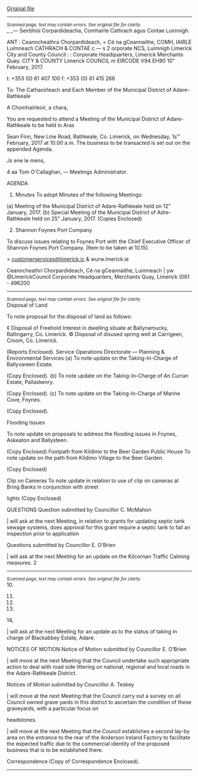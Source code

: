 [Original file](https://beta.limerick.ie/sites/default/files/media/documents/2017-04/00_agenda_15th_february2c_2016.pdf)

---
*<small>Scanned page, text may contain errors. See original file for clarity</small>*  
_ _— Seirbhisi Corpardideacha,
Comhairle Cathrach agus Contae Luimnigh.

ANT : Ceanncheathra Chorpardideach,
= Cé na gCeannaithe,
COMH, IAIRLE Luimneach
CATHRACH & CONTAE c —
s 2 orporate NCS,
Luimnigh Limerick City and County Council
: : Corporate Headquarters,
Limerick Merchants Quay.
CITY & COUNTY Limerick
COUNCIL
m EIRCODE V94 EH90
10” February, 2017.

t: +353 (0) 61 407 100
f: +353 (0) 61 415 266

To: The Cathaoirleach and Each Member of the Municipal District of Adare-Rathkeale

A Chomhairleoir, a chara,

You are requested to attend a Meeting of the Municipal District of Adare-Rathkeale to be held in Aras

Sean Finn, New Line Road, Rathkeale, Co. Limerick, on Wednesday, 1s™ February, 2017 at 10.00 a.m.
The business to be transacted is set out on the appended Agenda.

Js ene le mens,

4 aa
Tom O'Callaghan, —
Meetings Administrator.

AGENDA

1. Minutes
To adopt Minutes of the following Meetings:

(a) Meeting of the Municipal District of Adare-Rathkeale held on 12" January, 2017.
(b) Special Meeting of the Municipal District of Adre-Rathkeale held on 25" January, 2017.
(Copies Enclosed)

2. Shannon Foynes Port Company

To discuss issues relating to Foynes Port with the Chief Executive Officer of Shannon Foynes Port
Company. (Item to be taken at 10.15).

= customerservices@limerick.ic
& wurw.imerick.ie

Ceanncheathri Chorpardideach, Cé na gCeannaithe, Luimneach | yw @LimerickCouncil
Corporate Headquarters, Merchants Quay, Limerick (061 - 496200


---
*<small>Scanned page, text may contain errors. See original file for clarity</small>*  
Disposal of Land

To note proposal for the disposal of land as follows:

¢ Disposal of Freehold Interest in dwelling situate at Ballynamucky, Ballingarry, Co. Limerick.
© Disposal of disused spring well at Carrigeen, Croom, Co. Limerick.

(Reports Enclosed).
Service Operations Directorate — Planning & Environmental Services
{a) To note update on the Taking-In-Charge of Ballyvareen Estate.

(Copy Enclosed).
(b) To note update on the Taking-In-Charge of An Curran Estate, Pallaskenry.

(Copy Enclosed).
(c) To note update on the Taking-In-Charge of Marine Cove, Foynes.

(Copy Enclosed).

Flooding Issues

To note update on proposals to address the flooding issues in Foynes, Askeaton and Ballysteen.

(Copy Enclosed)
Footpath from Kildimo to the Beer Garden Public House
To note update on the path from Kildimo Village to the Beer Garden.

(Copy Enclosed)

Clip on Cameras
To note update in relation to use of clip on cameras at Bring Banks in conjunction with street

lights
(Copy Enclosed)

QUESTIONS
Question submitted by Councillor C. McMahon

| will ask at the next Meeting, in relation to grants for updating septic tank sewage systems, does
approval for this grant require a septic tank to fail an inspection prior to application

Questions submitted by Councillor E. O’Brien

| will ask at the next Meeting for an update on the Kilcornan Traffic Calming measures.
2


---
*<small>Scanned page, text may contain errors. See original file for clarity</small>*  
10.

11.

12.

13.

14,

| will ask at the next Meeting for an update as to the status of taking in charge of Blackabbey
Estate, Adare.

NOTICES OF MOTION
Notice of Motion submitted by Councillor E. O’Brien

| will move at the next Meeting that the Council undertake such appropriate action to deal with
road side littering on national, regional and local roads in the Adare-Rathkeale District.

Notices of Motion submitted by Councillor A. Teskey

| will move at the next Meeting that the Council carry out a survey on all Council owned grave
yards in this district to ascertain the condition of these graveyards, with a particular focus on

headstones.

| will move at the next Meeting that the Council establishes a second lay-by area on the entrance
to the rear of the Anderson Ireland Factory to facilitate the expected traffic due to the
commercial identity of the proposed business that is to be established there.

Correspondence
(Copy of Correspondence Enclosed).


---
